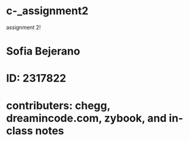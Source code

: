 # c-_assignment2
assignment 2!

# Sofia Bejerano
# ID: 2317822

# contributers: chegg, dreamincode.com, zybook, and in-class notes
